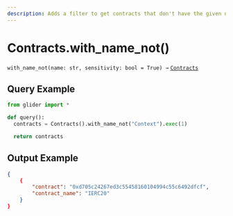 ```yaml
---
description: Adds a filter to get contracts that don't have the given name.
---
```


# Contracts.with\_name\_not()

`with_name_not(name: str, sensitivity: bool = True) →` [`Contracts`](./)

## Query Example

```python
from glider import *

def query():
  contracts = Contracts().with_name_not("Context").exec(1)

  return contracts
```

## Output Example

```json
{
    {
        "contract": "0xd705c24267ed3c55458160104994c55c6492dfcf",
        "contract_name": "IERC20"
    }
}
```

